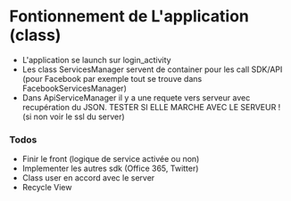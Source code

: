 # Fontionnement de L'application (class)

  - L'application se launch sur login_activity
  - Les class ServicesManager servent de container pour les call SDK/API (pour Facebook par exemple tout se trouve dans FacebookServicesManager)
  - Dans ApiServiceManager il y a une requete vers serveur avec recupération du JSON. TESTER SI ELLE MARCHE AVEC LE SERVEUR ! (si non voir le ssl du server)

### Todos

 - Finir le front (logique de service activée ou non)
 - Implementer les autres sdk (Office 365, Twitter)
 - Class user en accord avec le server
 - Recycle View